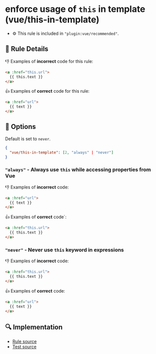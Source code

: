 # enforce usage of `this` in template (vue/this-in-template)

- :gear: This rule is included in `"plugin:vue/recommended"`.

## :book: Rule Details

:-1: Examples of **incorrect** code for this rule:

```html
<a :href="this.url">
  {{ this.text }}
</a>
```

:+1: Examples of **correct** code for this rule:

```html
<a :href="url">
  {{ text }}
</a>
```

## :wrench: Options

Default is set to `never`.

```json
{
  "vue/this-in-template": [2, "always" | "never"]
}
```

### `"always"` - Always use `this` while accessing properties from Vue

:-1: Examples of **incorrect** code:

```html
<a :href="url">
  {{ text }}
</a>
```

:+1: Examples of **correct** code`:

```html
<a :href="this.url">
  {{ this.text }}
</a>
```

### `"never"` - Never use `this` keyword in expressions

:-1: Examples of **incorrect** code:

```html
<a :href="this.url">
  {{ this.text }}
</a>
```

:+1: Examples of **correct** code:

```html
<a :href="url">
  {{ text }}
</a>
```

## :mag: Implementation

- [Rule source](https://github.com/vuejs/eslint-plugin-vue/blob/master/lib/rules/this-in-template.js)
- [Test source](https://github.com/vuejs/eslint-plugin-vue/blob/master/tests/lib/rules/this-in-template.js)
